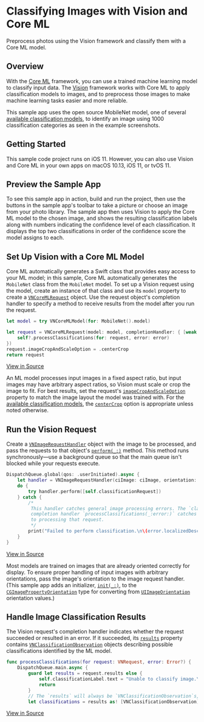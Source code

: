 # Classifying Images with Vision and Core ML

Preprocess photos using the Vision framework and classify them with a Core ML model.

## Overview

With the [Core ML](https://developer.apple.com/documentation/coreml) framework, you can use a trained machine learning model to classify input data. The [Vision](https://developer.apple.com/documentation/vision) framework works with Core ML to apply classification models to images, and to preprocess those images to make machine learning tasks easier and more reliable.

This sample app uses the open source MobileNet model, one of several [available classification models](https://developer.apple.com/machine-learning), to identify an image using 1000 classification categories as seen in the example screenshots.

## Getting Started

This sample code project runs on iOS 11. However, you can also use Vision and Core ML in your own apps on macOS 10.13, iOS 11, or tvOS 11.

## Preview the Sample App

To see this sample app in action, build and run the project, then use the buttons in the sample app's toolbar to take a picture or choose an image from your photo library. The sample app then uses Vision to apply the Core ML model to the chosen image, and shows the resulting classification labels along with numbers indicating the confidence level of each classification. It displays the top two classifications in order of the confidence score the model assigns to each.

## Set Up Vision with a Core ML Model

Core ML automatically generates a Swift class that provides easy access to your ML model; in this sample, Core ML automatically generates the `MobileNet` class from the `MobileNet` model.  To set up a Vision request using the model, create an instance of that class and use its `model` property  to create a [`VNCoreMLRequest`](https://developer.apple.com/documentation/vision/vncoremlrequest) object. Use the request object's completion handler to specify a method to receive results from the model after you run the request.

``` swift
let model = try VNCoreMLModel(for: MobileNet().model)

let request = VNCoreMLRequest(model: model, completionHandler: { [weak self] request, error in
    self?.processClassifications(for: request, error: error)
})
request.imageCropAndScaleOption = .centerCrop
return request
```
[View in Source](x-source-tag://MLModelSetup)

An ML model processes input images in a fixed aspect ratio, but input images may have arbitrary aspect ratios, so Vision must scale or crop the image to fit. For best results, set the request's [`imageCropAndScaleOption`](https://developer.apple.com/documentation/vision/vncoremlrequest/2890144-imagecropandscaleoption) property to match the image layout the model was trained with. For the [available classification models](https://developer.apple.com/machine-learning), the [`centerCrop`](https://developer.apple.com/documentation/vision/vnimagecropandscaleoption/centercrop) option is appropriate unless noted otherwise.


## Run the Vision Request

Create a [`VNImageRequestHandler`](https://developer.apple.com/documentation/vision/vnimagerequesthandler) object with the image to be processed, and pass the requests to that object's [`perform(_:)`](https://developer.apple.com/documentation/vision/vnimagerequesthandler/2880297-perform) method. This method runs synchronously—use a background queue so that the main queue isn't blocked while your requests execute.

``` swift
DispatchQueue.global(qos: .userInitiated).async {
    let handler = VNImageRequestHandler(ciImage: ciImage, orientation: orientation)
    do {
        try handler.perform([self.classificationRequest])
    } catch {
        /*
         This handler catches general image processing errors. The `classificationRequest`'s
         completion handler `processClassifications(_:error:)` catches errors specific
         to processing that request.
         */
        print("Failed to perform classification.\n\(error.localizedDescription)")
    }
}
```
[View in Source](x-source-tag://PerformRequests)

Most models are trained on images that are already oriented correctly for display. To ensure proper handling of input images with arbitrary orientations, pass the image's orientation to the image request handler. (This sample app adds an initializer, [`init(_:)`](x-source-tag://ConvertOrientation), to the [`CGImagePropertyOrientation`](https://developer.apple.com/documentation/imageio/cgimagepropertyorientation) type for converting from [`UIImageOrientation`](https://developer.apple.com/documentation/uikit/uiimage/orientation) orientation values.)

## Handle Image Classification Results

The Vision request's completion handler indicates whether the request succeeded or resulted in an error. If it succeeded, its [`results`](https://developer.apple.com/documentation/vision/vnrequest/2867238-results) property contains [`VNClassificationObservation`](https://developer.apple.com/documentation/vision/vnclassificationobservation) objects describing possible classifications identified by the ML model.

``` swift
func processClassifications(for request: VNRequest, error: Error?) {
    DispatchQueue.main.async {
        guard let results = request.results else {
            self.classificationLabel.text = "Unable to classify image.\n\(error!.localizedDescription)"
            return
        }
        // The `results` will always be `VNClassificationObservation`s, as specified by the Core ML model in this project.
        let classifications = results as! [VNClassificationObservation]
```
[View in Source](x-source-tag://ProcessClassifications)
